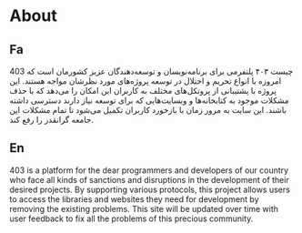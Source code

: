 # About

## Fa

403 چیست
۴۰۳ پلتفرمی برای برنامه‌نویسان و توسعه‌دهندگان عزیز کشورمان است که امروزه با انواع تحریم و اختلال در توسعه پروژه‌های مورد نظرشان مواجه هستند. این پروژه با پشتیبانی از پروتکل‌های مختلف به کاربران این امکان را می‌دهد که با حذف مشکلات موجود به کتابخانه‌ها و وبسایت‌هایی که برای توسعه نیاز دارند دسترسی داشته باشند. این سایت به مرور زمان با بازخورد کاربران تکمیل می‌شود تا تمام مشکلات این جامعه گرانقدر را رفع کند.

## En

403 is a platform for the dear programmers and developers of our country who face all kinds of sanctions and disruptions in the development of their desired projects. By supporting various protocols, this project allows users to access the libraries and websites they need for development by removing the existing problems. This site will be updated over time with user feedback to fix all the problems of this precious community.
